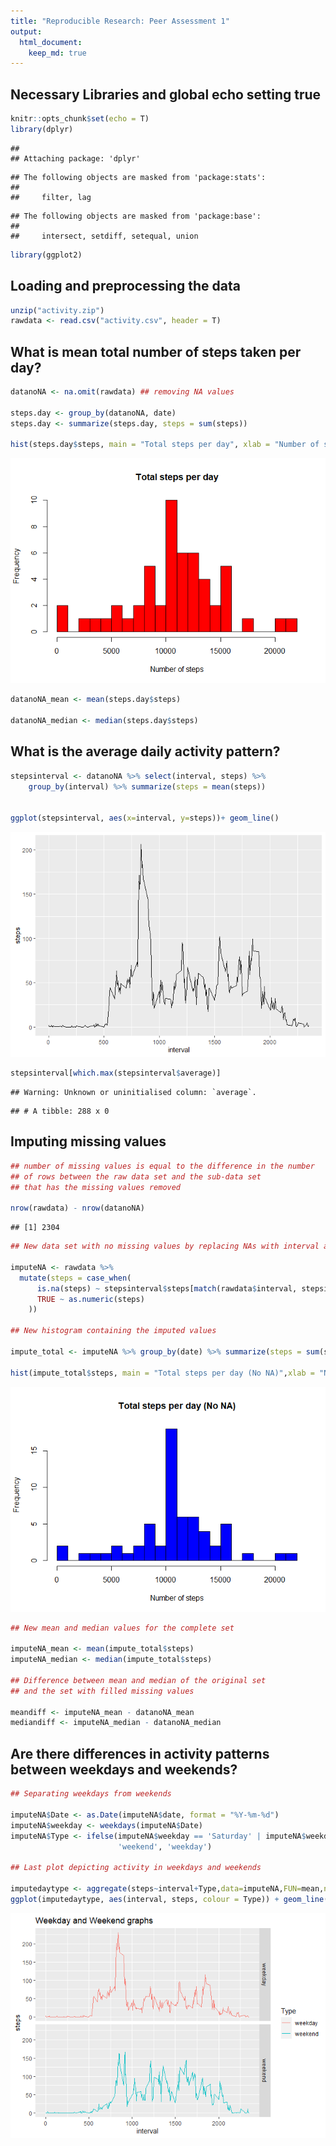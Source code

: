```yaml
---
title: "Reproducible Research: Peer Assessment 1"
output: 
  html_document:
    keep_md: true
---
```

## Necessary Libraries and global echo setting true


```r
knitr::opts_chunk$set(echo = T)
library(dplyr)
```

```
## 
## Attaching package: 'dplyr'
```

```
## The following objects are masked from 'package:stats':
## 
##     filter, lag
```

```
## The following objects are masked from 'package:base':
## 
##     intersect, setdiff, setequal, union
```

```r
library(ggplot2)
```

## Loading and preprocessing the data


```r
unzip("activity.zip")
rawdata <- read.csv("activity.csv", header = T)
```

## What is mean total number of steps taken per day?


```r
datanoNA <- na.omit(rawdata) ## removing NA values

steps.day <- group_by(datanoNA, date)
steps.day <- summarize(steps.day, steps = sum(steps))

hist(steps.day$steps, main = "Total steps per day", xlab = "Number of steps", breaks = 20, col = "red")
```

![](PA1_template_files/figure-html/unnamed-chunk-3-1.png)<!-- -->

```r
datanoNA_mean <- mean(steps.day$steps)

datanoNA_median <- median(steps.day$steps)
```

## What is the average daily activity pattern?


```r
stepsinterval <- datanoNA %>% select(interval, steps) %>% 
    group_by(interval) %>% summarize(steps = mean(steps))


ggplot(stepsinterval, aes(x=interval, y=steps))+ geom_line()
```

![](PA1_template_files/figure-html/unnamed-chunk-4-1.png)<!-- -->

```r
stepsinterval[which.max(stepsinterval$average)]
```

```
## Warning: Unknown or uninitialised column: `average`.
```

```
## # A tibble: 288 x 0
```

## Imputing missing values


```r
## number of missing values is equal to the difference in the number 
## of rows between the raw data set and the sub-data set 
## that has the missing values removed

nrow(rawdata) - nrow(datanoNA)
```

```
## [1] 2304
```

```r
## New data set with no missing values by replacing NAs with interval averages from other days

imputeNA <- rawdata %>%
  mutate(steps = case_when(
      is.na(steps) ~ stepsinterval$steps[match(rawdata$interval, stepsinterval$interval)],      
      TRUE ~ as.numeric(steps)
    ))

## New histogram containing the imputed values

impute_total <- imputeNA %>% group_by(date) %>% summarize(steps = sum(steps))

hist(impute_total$steps, main = "Total steps per day (No NA)",xlab = "Number of steps", breaks = 20, col = "blue")
```

![](PA1_template_files/figure-html/unnamed-chunk-5-1.png)<!-- -->

```r
## New mean and median values for the complete set

imputeNA_mean <- mean(impute_total$steps)
imputeNA_median <- median(impute_total$steps)

## Difference between mean and median of the original set 
## and the set with filled missing values

meandiff <- imputeNA_mean - datanoNA_mean
mediandiff <- imputeNA_median - datanoNA_median
```


## Are there differences in activity patterns between weekdays and weekends?


```r
## Separating weekdays from weekends

imputeNA$Date <- as.Date(imputeNA$date, format = "%Y-%m-%d")
imputeNA$weekday <- weekdays(imputeNA$Date)
imputeNA$Type <- ifelse(imputeNA$weekday == 'Saturday' | imputeNA$weekday == 'Sunday',
                        'weekend', 'weekday')

## Last plot depicting activity in weekdays and weekends

imputedaytype <- aggregate(steps~interval+Type,data=imputeNA,FUN=mean,na.action=na.omit)
ggplot(imputedaytype, aes(interval, steps, colour = Type)) + geom_line() + ggtitle("Weekday and Weekend graphs") + facet_grid(Type ~ .) 
```

![](PA1_template_files/figure-html/unnamed-chunk-6-1.png)<!-- -->
